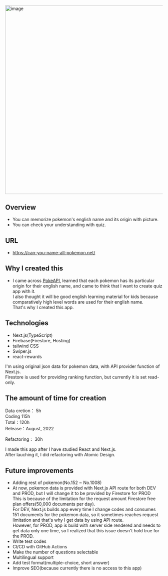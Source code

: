 ##
<img width="601" alt="image" src="https://user-images.githubusercontent.com/115442046/210326056-5fb8f71c-0e93-40f7-8a0d-43a2c5767159.png">

## Overview
- You can memorize pokemon's english name and its origin with picture.
- You can check your understanding with quiz.  

## URL
- https://can-you-name-all-pokemon.net/

## Why I created this
- I came across [PokeAPI](https://pokeapi.co/), learned that each pokemon has its particular origin for their english name, and came to think that I want to create quiz app with it.  
I also thought it will be good english learning material for kids because comparatively high level words are used for their english name.  
That's why I created this app.  

## Technologies
- Next.js(TypeScript)
- Firebase(Firestore, Hosting)
- tailwind CSS
- Swiper.js
- react-rewards

I'm using original json data for pokemon data, with API provider function of Next.js.  
Firestore is used for providing ranking function, but currently it is set read-only.  

## The amount of time for creation

Data cretion： 5h  
Coding 115h  
Total：120h  
Release：August, 2022  

Refactoring： 30h  

I made this app after I have studied React and Next.js.  
After lauching it, I did refactoring with Atomic Design.  

## Future improvements
- Adding rest of pokemon(No.152 ~ No.1008)  
- At now, pokemon data is provided with Next.js API route for both DEV and PROD, but I will change it to be provided by Firestore for PROD  
This is because of the limitation for the request amount Firestore free plan offers(50,000 documents per day).  
For DEV, Next.js builds app every time I change codes and consumes 151 documents for the pokemon data, so it sometimes reaches request limitation and that's why I get data by using API route.  
However, for PROD, app is build with server side rendered and needs to get data only one time, so I realized that this issue doesn't hold true for the PROD.  
- Write test codes  
- CI/CD with GitHub Actions  
- Make the number of questions selectable  
- Multilingual support  
- Add test format(multiple-choice, short answer)  
- Improve SEO(because currently there is no access to this app)

